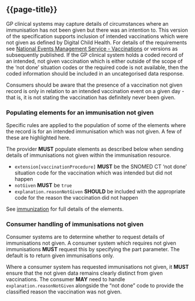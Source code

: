 ## {{page-title}}

GP clinical systems may capture details of circumstances where an immunisation has not been given but there was an intention to. This version of the specification supports inclusion of intended vaccinations which were not given as defined by Digital Child Health. For details of the requirements see [National Events Management Service - Vaccinations](https://developer.nhs.uk/apis/ems-beta/vaccinations_1.html) or versions as subsequently published. If the GP clinical system holds a coded record of an intended, not given vaccination which is either outside of the scope of the ‘not done’ situation codes or the required code is not available, then the coded information should be included in an uncategorised data response.

Consumers should be aware that the presence of a vaccination not given record is only in relation to an intended vaccination event on a given day - that is, it is not stating the vaccination has definitely never been given.

<h3 id="populating-elements-for-an-immunisation-not-given">Populating elements for an immunisation not given</h3>

Specific rules are applied to the population of some of the elements where the record is for an intended immunisation which was not given.
A few of these are highlighted here.

The provider **MUST** populate elements as described below when sending details of immunisations not given within the immunisation resource.

- <code>extension[vaccinationProcedure]</code> <strong>MUST</strong> be the SNOMED CT ‘not done’ situation code for the vaccination which was intended but did not happen
- <code>notGiven</code> <strong>MUST</strong> be <code>true</code>
-  <code>explanation.reasonNotGiven</code> <strong>SHOULD</strong> be included with the appropriate code for the reason the vaccination did not happen

See  [immunization](https://simplifier.net/guide/gpconnect-data-model/Home/FHIR-Assets/All-assets/Profiles/Profile--CareConnect-GPC-Immunization-1?version=current) for full details of the elements.

<h3 id="consumer-handling-of-immunisations-not-given">Consumer handling of immunisations not given</h3>

Consumer systems are to determine whether to request details of immunisations not given.
A consumer system which requires not given immunisations **MUST** request this by specifying the part parameter.
The default is to return given immunisations only.

<p>Where a consumer system has requested immunisations not given, it <strong>MUST</strong> ensure that the not given data remains clearly distinct from given vaccinations. The consumer <strong>MAY</strong> need to handle <code>explanation.reasonNotGiven</code> alongside the “not done” code to provide the classified reason the vaccination was not given.</p>